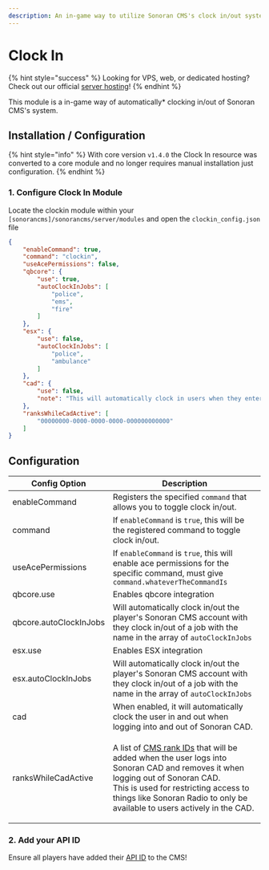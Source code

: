 ```yaml
---
description: An in-game way to utilize Sonoran CMS's clock in/out system.
---
```


# Clock In

{% hint style="success" %}
Looking for VPS, web, or dedicated hosting? Check out our official [server hosting](broken-reference)!
{% endhint %}

This module is a in-game way of automatically\* clocking in/out of Sonoran CMS's system.

## Installation / Configuration

{% hint style="info" %}
With core version `v1.4.0` the Clock In resource was converted to a core module and no longer requires manual installation just configuration.
{% endhint %}

### 1. Configure Clock In Module

Locate the clockin module within your `[sonorancms]/sonorancms/server/modules` and open the `clockin_config.json` file

```json
{
    "enableCommand": true,
    "command": "clockin",
    "useAcePermissions": false,
    "qbcore": {
        "use": true,
        "autoClockInJobs": [
            "police",
            "ems",
            "fire"
        ]
    },
    "esx": {
        "use": false,
        "autoClockInJobs": [
            "police",
            "ambulance"
        ]
    },
    "cad": {
        "use": false,
        "note": "This will automatically clock in users when they enter a Police/EMS/Fire CAD panel. This will not correlate to the users actual in-game status, but will allow them to use the CAD without having to manually clock in."
    },
    "ranksWhileCadActive": [
        "00000000-0000-0000-0000-000000000000"
    ]
}
```

## Configuration

| Config Option          | Description                                                                                                                                                                                                                                                                                                                                           |
| ---------------------- | ----------------------------------------------------------------------------------------------------------------------------------------------------------------------------------------------------------------------------------------------------------------------------------------------------------------------------------------------------- |
| enableCommand          | Registers the specified `command` that allows you to toggle clock in/out.                                                                                                                                                                                                                                                                             |
| command                | If `enableCommand` is `true`, this will be the registered command to toggle clock in/out.                                                                                                                                                                                                                                                             |
| useAcePermissions      | If `enableCommand` is `true`, this will enable ace permissions for the specific command, must give `command.whateverTheCommandIs`                                                                                                                                                                                                                     |
| qbcore.use             | Enables qbcore integration                                                                                                                                                                                                                                                                                                                            |
| qbcore.autoClockInJobs | Will automatically clock in/out the player's Sonoran CMS account with they clock in/out of a job with the name in the array of `autoClockInJobs`                                                                                                                                                                                                      |
| esx.use                | Enables ESX integration                                                                                                                                                                                                                                                                                                                               |
| esx.autoClockInJobs    | Will automatically clock in/out the player's Sonoran CMS account with they clock in/out of a job with the name in the array of `autoClockInJobs`                                                                                                                                                                                                      |
| cad                    | When enabled, it will automatically clock the user in and out when logging into and out of Sonoran CAD.                                                                                                                                                                                                                                               |
| ranksWhileCadActive    | <p>A list of <a href="../../../../tutorials/user-management/creating-departments.md#copy-rank-ids">CMS rank IDs</a> that will be added when the user logs into Sonoran CAD and removes it when logging out of Sonoran CAD.<br>This is used for restricting access to things like Sonoran Radio to only be available to users actively in the CAD.</p> |



### 2. Add your API ID

Ensure all players have added their [API ID](../../../../developer-api-documentation/api-integration/getting-started/api-id-system.md) to the CMS!
